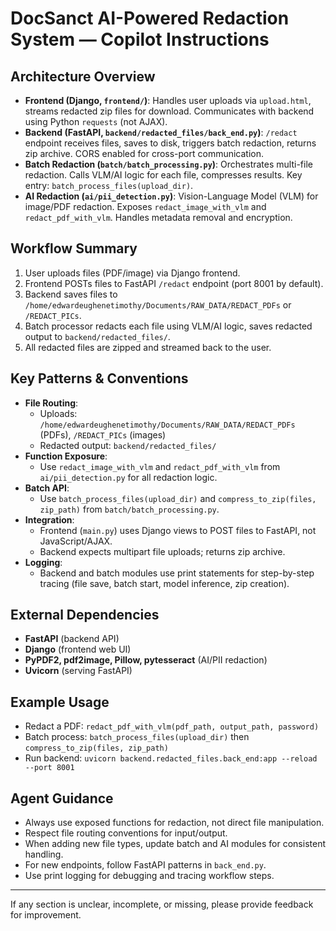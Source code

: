 
# DocSanct AI-Powered Redaction System — Copilot Instructions

## Architecture Overview
- **Frontend (Django, `frontend/`)**: Handles user uploads via `upload.html`, streams redacted zip files for download. Communicates with backend using Python `requests` (not AJAX).
- **Backend (FastAPI, `backend/redacted_files/back_end.py`)**: `/redact` endpoint receives files, saves to disk, triggers batch redaction, returns zip archive. CORS enabled for cross-port communication.
- **Batch Redaction (`batch/batch_processing.py`)**: Orchestrates multi-file redaction. Calls VLM/AI logic for each file, compresses results. Key entry: `batch_process_files(upload_dir)`.
- **AI Redaction (`ai/pii_detection.py`)**: Vision-Language Model (VLM) for image/PDF redaction. Exposes `redact_image_with_vlm` and `redact_pdf_with_vlm`. Handles metadata removal and encryption.

## Workflow Summary
1. User uploads files (PDF/image) via Django frontend.
2. Frontend POSTs files to FastAPI `/redact` endpoint (port 8001 by default).
3. Backend saves files to `/home/edwardeughenetimothy/Documents/RAW_DATA/REDACT_PDFs` or `/REDACT_PICs`.
4. Batch processor redacts each file using VLM/AI logic, saves redacted output to `backend/redacted_files/`.
5. All redacted files are zipped and streamed back to the user.

## Key Patterns & Conventions
- **File Routing**:
  - Uploads: `/home/edwardeughenetimothy/Documents/RAW_DATA/REDACT_PDFs` (PDFs), `/REDACT_PICs` (images)
  - Redacted output: `backend/redacted_files/`
- **Function Exposure**:
  - Use `redact_image_with_vlm` and `redact_pdf_with_vlm` from `ai/pii_detection.py` for all redaction logic.
- **Batch API**:
  - Use `batch_process_files(upload_dir)` and `compress_to_zip(files, zip_path)` from `batch/batch_processing.py`.
- **Integration**:
  - Frontend (`main.py`) uses Django views to POST files to FastAPI, not JavaScript/AJAX.
  - Backend expects multipart file uploads; returns zip archive.
- **Logging**:
  - Backend and batch modules use print statements for step-by-step tracing (file save, batch start, model inference, zip creation).

## External Dependencies
- **FastAPI** (backend API)
- **Django** (frontend web UI)
- **PyPDF2, pdf2image, Pillow, pytesseract** (AI/PII redaction)
- **Uvicorn** (serving FastAPI)

## Example Usage
- Redact a PDF: `redact_pdf_with_vlm(pdf_path, output_path, password)`
- Batch process: `batch_process_files(upload_dir)` then `compress_to_zip(files, zip_path)`
- Run backend: `uvicorn backend.redacted_files.back_end:app --reload --port 8001`

## Agent Guidance
- Always use exposed functions for redaction, not direct file manipulation.
- Respect file routing conventions for input/output.
- When adding new file types, update batch and AI modules for consistent handling.
- For new endpoints, follow FastAPI patterns in `back_end.py`.
- Use print logging for debugging and tracing workflow steps.

---
If any section is unclear, incomplete, or missing, please provide feedback for improvement.
